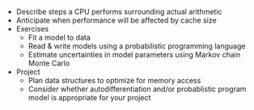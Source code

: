 - Describe steps a CPU performs surrounding actual arithmetic
- Anticipate when performance will be affected by cache size
- Exercises
   - Fit a model to data
   - Read & write models using a probabilistic programming language
   - Estimate uncertainties in model parameters using Markov chain Monte Carlo
- Project
   - Plan data structures to optimize for memory access
   - Consider whether autodifferentiation and/or probablistic program model is appropriate for your project
